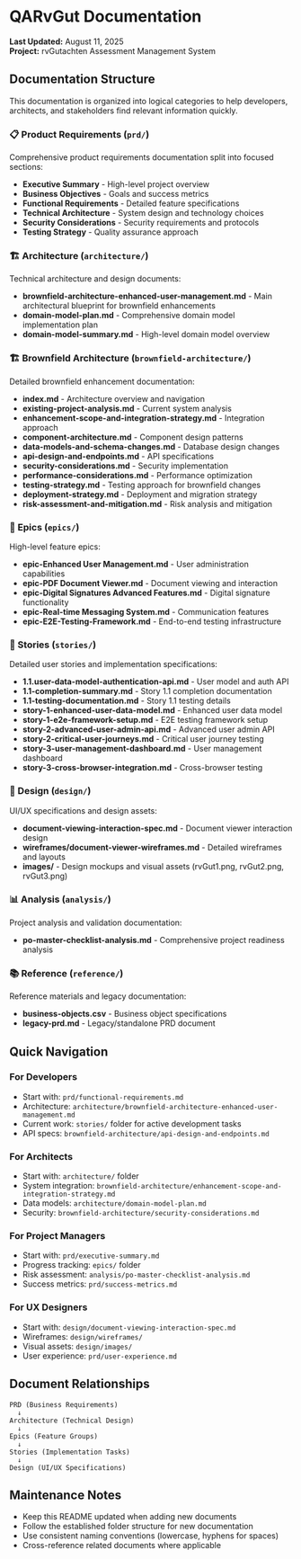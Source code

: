 # QARvGut Documentation

**Last Updated:** August 11, 2025  
**Project:** rvGutachten Assessment Management System  

## Documentation Structure

This documentation is organized into logical categories to help developers, architects, and stakeholders find relevant information quickly.

### 📋 Product Requirements (`prd/`)

Comprehensive product requirements documentation split into focused sections:

- **Executive Summary** - High-level project overview
- **Business Objectives** - Goals and success metrics
- **Functional Requirements** - Detailed feature specifications
- **Technical Architecture** - System design and technology choices
- **Security Considerations** - Security requirements and protocols
- **Testing Strategy** - Quality assurance approach

### 🏗️ Architecture (`architecture/`)

Technical architecture and design documents:

- **brownfield-architecture-enhanced-user-management.md** - Main architectural blueprint for brownfield enhancements
- **domain-model-plan.md** - Comprehensive domain model implementation plan
- **domain-model-summary.md** - High-level domain model overview

### 🏗️ Brownfield Architecture (`brownfield-architecture/`)

Detailed brownfield enhancement documentation:

- **index.md** - Architecture overview and navigation
- **existing-project-analysis.md** - Current system analysis
- **enhancement-scope-and-integration-strategy.md** - Integration approach
- **component-architecture.md** - Component design patterns
- **data-models-and-schema-changes.md** - Database design changes
- **api-design-and-endpoints.md** - API specifications
- **security-considerations.md** - Security implementation
- **performance-considerations.md** - Performance optimization
- **testing-strategy.md** - Testing approach for brownfield changes
- **deployment-strategy.md** - Deployment and migration strategy
- **risk-assessment-and-mitigation.md** - Risk analysis and mitigation

### 🎯 Epics (`epics/`)

High-level feature epics:

- **epic-Enhanced User Management.md** - User administration capabilities
- **epic-PDF Document Viewer.md** - Document viewing and interaction
- **epic-Digital Signatures Advanced Features.md** - Digital signature functionality
- **epic-Real-time Messaging System.md** - Communication features
- **epic-E2E-Testing-Framework.md** - End-to-end testing infrastructure

### 📖 Stories (`stories/`)

Detailed user stories and implementation specifications:

- **1.1.user-data-model-authentication-api.md** - User model and auth API
- **1.1-completion-summary.md** - Story 1.1 completion documentation
- **1.1-testing-documentation.md** - Story 1.1 testing details
- **story-1-enhanced-user-data-model.md** - Enhanced user data model
- **story-1-e2e-framework-setup.md** - E2E testing framework setup
- **story-2-advanced-user-admin-api.md** - Advanced user admin API
- **story-2-critical-user-journeys.md** - Critical user journey testing
- **story-3-user-management-dashboard.md** - User management dashboard
- **story-3-cross-browser-integration.md** - Cross-browser testing

### 🎨 Design (`design/`)

UI/UX specifications and design assets:

- **document-viewing-interaction-spec.md** - Document viewer interaction design
- **wireframes/document-viewer-wireframes.md** - Detailed wireframes and layouts
- **images/** - Design mockups and visual assets (rvGut1.png, rvGut2.png, rvGut3.png)

### 📊 Analysis (`analysis/`)

Project analysis and validation documentation:

- **po-master-checklist-analysis.md** - Comprehensive project readiness analysis

### 📚 Reference (`reference/`)

Reference materials and legacy documentation:

- **business-objects.csv** - Business object specifications
- **legacy-prd.md** - Legacy/standalone PRD document

## Quick Navigation

### For Developers

- Start with: `prd/functional-requirements.md`
- Architecture: `architecture/brownfield-architecture-enhanced-user-management.md`
- Current work: `stories/` folder for active development tasks
- API specs: `brownfield-architecture/api-design-and-endpoints.md`

### For Architects

- Start with: `architecture/` folder
- System integration: `brownfield-architecture/enhancement-scope-and-integration-strategy.md`
- Data models: `architecture/domain-model-plan.md`
- Security: `brownfield-architecture/security-considerations.md`

### For Project Managers

- Start with: `prd/executive-summary.md`
- Progress tracking: `epics/` folder
- Risk assessment: `analysis/po-master-checklist-analysis.md`
- Success metrics: `prd/success-metrics.md`

### For UX Designers

- Start with: `design/document-viewing-interaction-spec.md`
- Wireframes: `design/wireframes/`
- Visual assets: `design/images/`
- User experience: `prd/user-experience.md`

## Document Relationships

```text
PRD (Business Requirements)
  ↓
Architecture (Technical Design)
  ↓
Epics (Feature Groups)
  ↓
Stories (Implementation Tasks)
  ↓
Design (UI/UX Specifications)
```

## Maintenance Notes

- Keep this README updated when adding new documents
- Follow the established folder structure for new documentation
- Use consistent naming conventions (lowercase, hyphens for spaces)
- Cross-reference related documents where applicable
